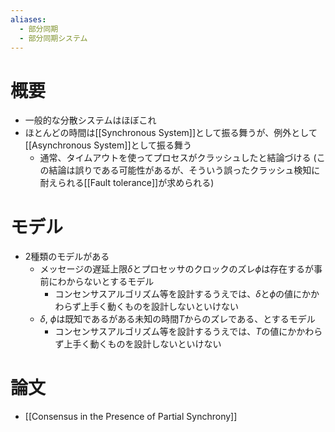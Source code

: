 ```yaml
---
aliases:
  - 部分同期
  - 部分同期システム
---
```

# 概要
- 一般的な分散システムはほぼこれ
- ほとんどの時間は[[Synchronous System]]として振る舞うが、例外として[[Asynchronous System]]として振る舞う
	- 通常、タイムアウトを使ってプロセスがクラッシュしたと結論づける (この結論は誤りである可能性があるが、そういう誤ったクラッシュ検知に耐えられる[[Fault tolerance]]が求められる)
# モデル
- 2種類のモデルがある
	- メッセージの遅延上限$\delta$とプロセッサのクロックのズレ$\phi$は存在するが事前にわからないとするモデル
		- コンセンサスアルゴリズム等を設計するうえでは、$\delta$と$\phi$の値にかかわらず上手く動くものを設計しないといけない
	- $\delta$, $\phi$は既知であるがある未知の時間$T$からのズレである、とするモデル
		- コンセンサスアルゴリズム等を設計するうえでは、$T$の値にかかわらず上手く動くものを設計しないといけない

# 論文
- [[Consensus in the Presence of Partial Synchrony]]